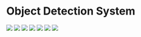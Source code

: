 ﻿# Object Detection System

![](../_assets/9.구성절차1.png)
![](../_assets/9.구성절차2.png)
![](../_assets/9.구성절차3.png)
![](../_assets/9.구성절차4.png)
![](../_assets/9.구성절차5.png)
![](../_assets/9.구성절차6.png)
![](../_assets/9.구성절차7.png)


